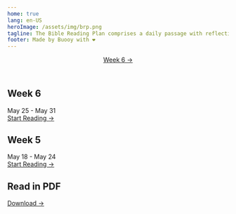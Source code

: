 ```yaml
---
home: true
lang: en-US
heroImage: /assets/img/brp.png
tagline: The Bible Reading Plan comprises a daily passage with reflection questions to guide you in mediation
footer: Made by Buooy with ❤️
---
```

<script>
var d = new Date();
var weekday = ['sunday','monday','tuesday','wednesday','thursday','friday','saturday'];
var day = weekday[d.getDay()];
</script>

<header class="hero">
  <p class="action">
    <a href="/week-6/" class="nav-link action-button">
      Week 6&nbsp;&rarr;
    </a>
  </p>
</header>

<div class="features">
  <div class="feature">
  <div class="feature">
    <h2>Week 6</h2>
    <p>May 25 - May 31
      <br/>
      <a href="/week-6/">
        Start&nbsp;Reading&nbsp;&rarr;
      </a>
    </p>
  </div>
    <h2>Week 5</h2>
    <p>May 18 - May 24
      <br/>
      <a href="/week-5/">
        Start&nbsp;Reading&nbsp;&rarr;
      </a>
    </p>
  </div>
  <div class="feature">
    <h2>Read in PDF</h2>
    <p>
      <a href="https://www.riverlife.org.sg/brp" target="_blank">
        Download&nbsp;&rarr;
      </a>
    </p>
  </div>
</div>
